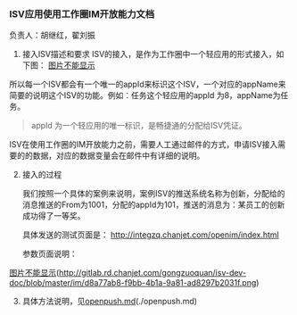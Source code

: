 ### ISV应用使用工作圈IM开放能力文档
负责人：胡继红，翟刘振

1.  接入ISV描述和要求
	ISV的接入，是作为工作圈中一个轻应用的形式接入，如下图：
[图片不能显示](http://gitlab.rd.chanjet.com/gongzuoquan/isv-dev-doc/blob/master/im/5ec700a5-0b37-4bad-b3d4-4934103dba42.png)


所以每一个ISV都会有一个唯一的appId来标识这个ISV，一个对应的appName来简要的说明这个ISV的功能。例如：任务这个轻应用的appId 为8，appName为任务。

> appId 为一个轻应用的唯一标识，是畅捷通的分配给ISV凭证。

ISV在使用工作圈的IM开放能力之前，需要人工通过邮件的方式，申请ISV接入需要的的数据，对应的数据变量会在邮件中有详细的说明。

2. 接入的过程

	我们按照一个具体的案例来说明，案例ISV的推送系统名称为创新，分配给的消息推送的From为1001，分配的appId为101，推送的消息为：某员工的创新成功得了一等奖。

	具体发送的测试页面是：
	http://integzq.chanjet.com/openim/index.html

   参数页面说明：
   
[图片不能显示]()(http://gitlab.rd.chanjet.com/gongzuoquan/isv-dev-doc/blob/master/im/d8a77ab8-f9bb-4b1a-9a81-ad8297b2031f.png)

   3. 具体方法说明，见[openpush.md]()(./openpush.md)